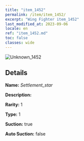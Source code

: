 ```yaml
---
title: "item_1452"
permalink: /item/item_1452/
excerpt: "Wing Fighter item_1452"
last_modified_at: 2023-09-06
locale: en
ref: "item_1452.md"
toc: false
classes: wide
---
```



 ![Unknown_1452](/images/item/Settlement_star_p.png)



## Details

 **Name:** *Settlement_star* 

 **Description:** 

 **Rarity:** 1 

 **Type:** 1 

 **Suction:** true 

 **Auto Suction:** false 


